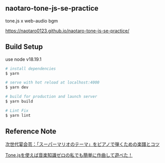 ## naotaro-tone-js-se-practice

tone.js x web-audio bgm

https://naotaro0123.github.io/naotaro-tone-js-se-practice/

## Build Setup

use node v18.19.1

```bash
# install dependencies
$ yarn

# serve with hot reload at localhost:4000
$ yarn dev

# build for production and launch server
$ yarn build

# Lint Fix
$ yarn lint

```

## Reference Note

[次世代宴会芸：「スーパーマリオのテーマ」をピアノで弾くための楽譜とコツ](https://dailynewsagency.com/2010/10/02/super_mario_music/)

[Tone.jsを使えば音楽知識ゼロの私でも簡単に作曲して遊べた！](https://qiita.com/okumurakengo/items/52d1cdd08e705451e1d8)
